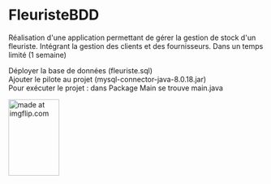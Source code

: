 # FleuristeBDD

Réalisation d'une application permettant de gérer la gestion de stock d'un fleuriste. Intégrant la gestion des clients et des fournisseurs. Dans un temps limité (1 semaine)

Déployer la base de données (fleuriste.sql)     
Ajouter le pilote au projet (mysql-connector-java-8.0.18.jar)   
Pour exécuter le projet : dans Package Main se trouve main.java  

<a href="https://imgflip.com/gif/3j7j25"><img src="https://i.imgflip.com/3j7j25.gif" width="100" height="150" title="made at imgflip.com"/></a>
